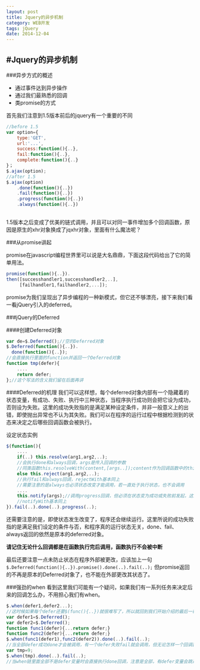 ```yaml
---
layout: post
title: Jquery的异步机制
category: WEB开发
tags: jQuery
date: 2014-12-04
---
```


#Jquery的异步机制
----------------------------------------------------------

###异步方式的概述

- 通过事件达到异步操作
- 通过我们最熟悉的回调
- 类promise的方式

首先我们注意到1.5版本前后的jquery有一个重要的不同

~~~javascript
//before 1.5
var option={
    type:'GET',
    url:'...',
    success:function(){..},
    fail:function(){..},
    complete:function(){..}
}；
$.ajax(option);
//after 1.5
$.ajax(option)
    .done(function(){..})
    .fail(function(){..})
    .progress(function(){..})
    .always(function(){..})
            
~~~

1.5版本之后变成了优美的链式调用，并且可以对同一事件增加多个回调函数，原因是原生的xhr对象换成了jqxhr对象，里面有什么魔法呢？

###从promise讲起

promise在javascript编程世界里可以说是大名鼎鼎，下面这段代码给出了它的简单用法。

~~~javascript
promise(function(){..}).
then([successhandler1,successhandler2,..],
     [failhandler1,failhandler2,...]);
~~~
promise为我们呈现出了异步编程的一种新模式，但它还不够漂亮，接下来我们看一看jQuery引入的deferred。

###jQuery的Deferred

####创建Deferred对象

~~~javascript
var de=$.Deferred();//空的Deferred对象
$.Deferred(function(){..}).
  done(function(){..});
//会直接执行里面的function并返回一个Deferred对象
function tmp(defer){
    ....
    return defer;
};//这个写法的含义我们留在后面再讲
~~~

####Deferred的机理
我们可以这样想，每个deferred对象内部有一个隐藏着的状态变量，有成功、失败、执行中三种状态，当程序执行成功则会把它设为成功，否则设为失败。这里的成功失败指的是满足某种设定条件，并非一般意义上的出错，即使抛出异常也不认为其失败。我们可以在程序的运行过程中根据检测到的状态来决定之后哪些回调函数会被执行。

设定状态实例

~~~javascript
$(function(){
    ....
    if(..) this.resolve(arg1,arg2,..);
    //会执行done和always回调，args是传入回调的参数
    //同类函数this.resolveWith(content,[args..]);content作为回调函数中的this
    else this.reject(arg1,arg2,..);
    //执行fail和always回调，rejectWith基本同上
    //需要注意的是always也必须状态改变才能调用，若一直处于执行状态，也不会调用
    ....
    this.notify(args);//调用progress回调，但必须在状态变为成功或失败前发起，这里progress不会被调用
    //notifyWith基本同上
}).fail(..).done(..).progress(..);
~~~

还需要注意的是，即使状态发生改变了，程序还会继续运行。这里所说的成功失败指的是满足我们设定的条件与否，和程序真的运行状态无关，done、fail、always返回的依然是原本的deferred对象。

**请记住无论什么回调都是在函数执行完后调用，函数执行不会被中断**

最后还要注意一点未防止状态在程序外部被更改，应该加上一句
`$.Deferred(function(){..}).promise().done(..).fail(..);`
但promise返回的不再是原本的Deferred对象了，也不能在外部更改其状态了。

###强劲的when
看到这里我们可能有一个疑问，如果我们有一系列任务来决定后来的回调怎么办，不用担心我们有when。

~~~javascript
$.when(defer1,defer2...);
//这时候如果每个defer还要$(func(){..})就很难写了，所以就回到我们开始介绍的最后一种，利用函数返回
var defer1=$.Deferred();
var defer2=$.Deferred();
function func1(defer){...return defer;}
function func2(defer){...return defer;}
$.when(func1(defer1),func2(defer2)).done(..).fail(..);
//当全部defer成功done才会被调用，有一个defer失败fail就会调用，但无论怎样一个回调函数最多被调用一次，且不会影响所有函数的执行
var tmp=9;
$.when(tmp).done(..).fail(..);
//当when链里面全部不是defer变量时会直接执行done回调，注意是全部，有defer变量会跳过非defer，回调取决于defer
~~~

